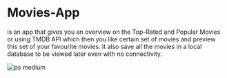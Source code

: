 # Movies-App 

is an app that gives you an overview on the Top-Rated and Popular Movies or using TMDB API which then you like certain set of movies and preview this set of your favourite movies.
it also save all the movies in a local database to be viewed later even with no connectivity.

![ps medium](https://cloud.githubusercontent.com/assets/22025520/20732537/e2196720-b697-11e6-8a72-0630ac95f867.png)
